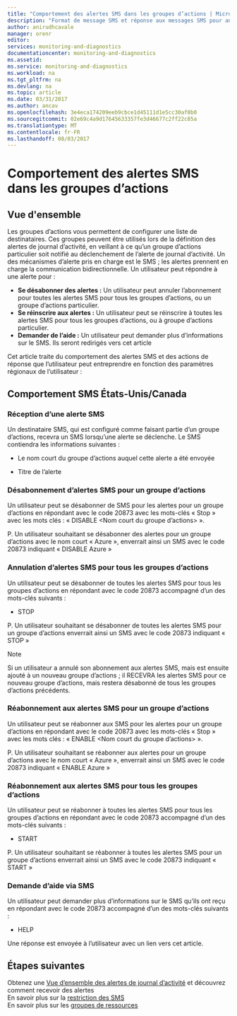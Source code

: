 ```yaml
---
title: "Comportement des alertes SMS dans les groupes d’actions | Microsoft Docs"
description: "Format de message SMS et réponse aux messages SMS pour annuler un abonnement, vous réinscrire ou demander de l’aide."
author: anirudhcavale
manager: orenr
editor: 
services: monitoring-and-diagnostics
documentationcenter: monitoring-and-diagnostics
ms.assetid: 
ms.service: monitoring-and-diagnostics
ms.workload: na
ms.tgt_pltfrm: na
ms.devlang: na
ms.topic: article
ms.date: 03/31/2017
ms.author: ancav
ms.openlocfilehash: 3e4eca174209eeb9cbce1d45111d1e5cc30af8b0
ms.sourcegitcommit: 02e69c4a9d17645633357fe3d46677c2ff22c85a
ms.translationtype: MT
ms.contentlocale: fr-FR
ms.lasthandoff: 08/03/2017
---
```

# <a name="sms-alert-behavior-in-action-groups"></a>Comportement des alertes SMS dans les groupes d’actions
## <a name="overview"></a>Vue d'ensemble ##
Les groupes d’actions vous permettent de configurer une liste de destinataires. Ces groupes peuvent être utilisés lors de la définition des alertes de journal d’activité, en veillant à ce qu’un groupe d’actions particulier soit notifié au déclenchement de l’alerte de journal d’activité. Un des mécanismes d’alerte pris en charge est le SMS ; les alertes prennent en charge la communication bidirectionnelle. Un utilisateur peut répondre à une alerte pour :

- **Se désabonner des alertes :** Un utilisateur peut annuler l’abonnement pour toutes les alertes SMS pour tous les groupes d’actions, ou un groupe d’actions particulier.  
- **Se réinscrire aux alertes :** Un utilisateur peut se réinscrire à toutes les alertes SMS pour tous les groupes d’actions, ou à groupe d’actions particulier.  
- **Demander de l’aide :** Un utilisateur peut demander plus d’informations sur le SMS. Ils seront redirigés vers cet article

Cet article traite du comportement des alertes SMS et des actions de réponse que l’utilisateur peut entreprendre en fonction des paramètres régionaux de l’utilisateur :

## <a name="usacanada-sms-behavior"></a>Comportement SMS États-Unis/Canada
### <a name="receiving-an-sms-alert"></a>Réception d’une alerte SMS
Un destinataire SMS, qui est configuré comme faisant partie d’un groupe d’actions, recevra un SMS lorsqu’une alerte se déclenche. Le SMS contiendra les informations suivantes :
* Le nom court du groupe d’actions auquel cette alerte a été envoyée
- Titre de l’alerte

### <a name="unsubscribing-from-sms-alerts-for-one-action-group"></a>Désabonnement d’alertes SMS pour un groupe d’actions
Un utilisateur peut se désabonner de SMS pour les alertes pour un groupe d’actions en répondant avec le code 20873 avec les mots-clés « Stop » avec les mots clés : « DISABLE &lt;Nom court du groupe d’actions&gt; ».

P. Un utilisateur souhaitant se désabonner des alertes pour un groupe d’actions avec le nom court « Azure », enverrait ainsi un SMS avec le code 20873 indiquant « DISABLE Azure »

### <a name="unsubscribing-from-sms-alerts-for-all-action-groups"></a>Annulation d’alertes SMS pour tous les groupes d’actions
Un utilisateur peut se désabonner de toutes les alertes SMS pour tous les groupes d’actions en répondant avec le code 20873 accompagné d’un des mots-clés suivants :
* STOP

P. Un utilisateur souhaitant se désabonner de toutes les alertes SMS pour un groupe d’actions enverrait ainsi un SMS avec le code 20873 indiquant « STOP »

>[!NOTE]
>Si un utilisateur a annulé son abonnement aux alertes SMS, mais est ensuite ajouté à un nouveau groupe d’actions ; il RECEVRA les alertes SMS pour ce nouveau groupe d’actions, mais restera désabonné de tous les groupes d’actions précédents.
>
>

### <a name="resubscribing-to-sms-alerts-for-one-action-group"></a>Réabonnement aux alertes SMS pour un groupe d’actions
Un utilisateur peut se réabonner aux SMS pour les alertes pour un groupe d’actions en répondant avec le code 20873 avec les mots-clés « Stop » avec les mots clés : « ENABLE &lt;Nom court du groupe d’actions&gt; ».

P. Un utilisateur souhaitant se réabonner aux alertes pour un groupe d’actions avec le nom court « Azure », enverrait ainsi un SMS avec le code 20873 indiquant « ENABLE Azure »

### <a name="resubscribing-to-sms-alerts-for-all-action-groups"></a>Réabonnement aux alertes SMS pour tous les groupes d’actions
Un utilisateur peut se réabonner à toutes les alertes SMS pour tous les groupes d’actions en répondant avec le code 20873 accompagné d’un des mots-clés suivants :

* START

P. Un utilisateur souhaitant se réabonner à toutes les alertes SMS pour un groupe d’actions enverrait ainsi un SMS avec le code 20873 indiquant « START »

### <a name="requesting-help-via-sms"></a>Demande d’aide via SMS
Un utilisateur peut demander plus d’informations sur le SMS qu’ils ont reçu en répondant avec le code 20873 accompagné d’un des mots-clés suivants :
* HELP

Une réponse est envoyée à l’utilisateur avec un lien vers cet article.

## <a name="next-steps"></a>Étapes suivantes
Obtenez une [Vue d’ensemble des alertes de journal d’activité](monitoring-overview-alerts.md) et découvrez comment recevoir des alertes  
En savoir plus sur la [restriction des SMS](monitoring-alerts-rate-limiting.md)  
En savoir plus sur les [groupes de ressources](monitoring-action-groups.md)

